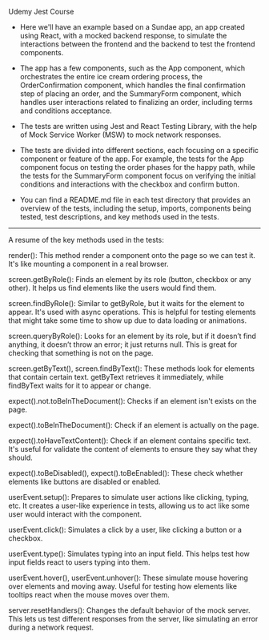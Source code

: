 Udemy Jest Course

- Here we'll have an example based on a Sundae app, an app created using React, with a mocked backend response, to simulate the interactions between the frontend and the backend to test the frontend components.

- The app has a few components, such as the App component, which orchestrates the entire ice cream ordering process, the OrderConfirmation component, which handles the final confirmation step of placing an order, and the SummaryForm component, which handles user interactions related to finalizing an order, including terms and conditions acceptance.

- The tests are written using Jest and React Testing Library, with the help of Mock Service Worker (MSW) to mock network responses.

- The tests are divided into different sections, each focusing on a specific component or feature of the app. For example, the tests for the App component focus on testing the order phases for the happy path, while the tests for the SummaryForm component focus on verifying the initial conditions and interactions with the checkbox and confirm button.

- You can find a README.md file in each test directory that provides an overview of the tests, including the setup, imports, components being tested, test descriptions, and key methods used in the tests.

---

A resume of the key methods used in the tests:

render(): This method render a component onto the page so we can test it. It's like mounting a component in a real browser.

screen.getByRole(): Finds an element by its role (button, checkbox or any other). It helps us find elements like the users would find them.

screen.findByRole(): Similar to getByRole, but it waits for the element to appear. It's used with async operations. This is helpful for testing elements that might take some time to show up due to data loading or animations.

screen.queryByRole(): Looks for an element by its role, but if it doesn’t find anything, it doesn’t throw an error; it just returns null. This is great for checking that something is not on the page.

screen.getByText(), screen.findByText(): These methods look for elements that contain certain text. getByText retrieves it immediately, while findByText waits for it to appear or change.

expect().not.toBeInTheDocument(): Checks if an element isn't exists on the page.

expect().toBeInTheDocument(): Check if an element is actually on the page.

expect().toHaveTextContent(): Check if an element contains specific text. It's useful for validate the content of elements to ensure they say what they should.

expect().toBeDisabled(), expect().toBeEnabled(): These check whether elements like buttons are disabled or enabled.

userEvent.setup(): Prepares to simulate user actions like clicking, typing, etc. It creates a user-like experience in tests, allowing us to act like some user would interact with the component.

userEvent.click(): Simulates a click by a user, like clicking a button or a checkbox.

userEvent.type(): Simulates typing into an input field. This helps test how input fields react to users typing into them.

userEvent.hover(), userEvent.unhover(): These simulate mouse hovering over elements and moving away. Useful for testing how elements like tooltips react when the mouse moves over them.

server.resetHandlers(): Changes the default behavior of the mock server. This lets us test different responses from the server, like simulating an error during a network request.
